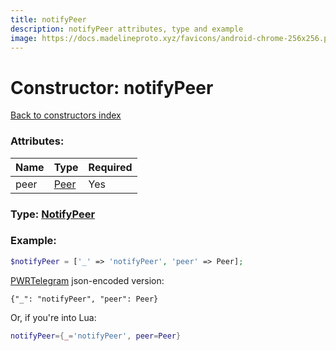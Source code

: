 ```yaml
---
title: notifyPeer
description: notifyPeer attributes, type and example
image: https://docs.madelineproto.xyz/favicons/android-chrome-256x256.png
---
```

# Constructor: notifyPeer  
[Back to constructors index](index.md)



### Attributes:

| Name     |    Type       | Required |
|----------|---------------|----------|
|peer|[Peer](../types/Peer.md) | Yes|



### Type: [NotifyPeer](../types/NotifyPeer.md)


### Example:

```php
$notifyPeer = ['_' => 'notifyPeer', 'peer' => Peer];
```  

[PWRTelegram](https://pwrtelegram.xyz) json-encoded version:

```
{"_": "notifyPeer", "peer": Peer}
```


Or, if you're into Lua:

```lua
notifyPeer={_='notifyPeer', peer=Peer}

```


